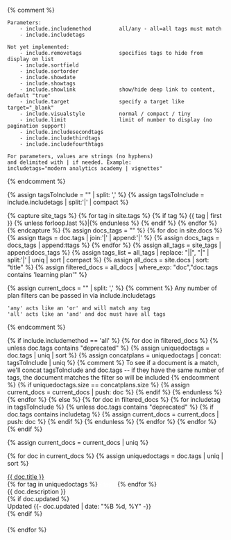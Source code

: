 {% comment %}
    
    Parameters:
        - include.includemethod         all/any - all=all tags must match
        - include.includetags
  
    Not yet implemented:
        - include.removetags            specifies tags to hide from display on list
        - include.sortfield
        - include.sortorder
        - include.showdate
        - include.showtags
        - include.showlink              show/hide deep link to content, default "true"
        - include.target                specify a target like target="_blank"
        - include.visualstyle           normal / compact / tiny
        - include.limit                 limit of number to display (no pagination support)
        - include.includesecondtags
        - include.includethirdtags
        - include.includefourthtags

    For parameters, values are strings (no hyphens) 
    and delimited with | if needed. Example:
    includetags="modern analytics academy | vignettes"

{% endcomment %}

{% assign tagsToInclude = "" | split: ',' %}
{% assign tagsToInclude = include.includetags | split:'|' | compact %}

{% capture site_tags %}
{% for tag in site.tags %}
    {% if tag %}
        {{ tag | first }}
        {% unless forloop.last %}|{% endunless %}
    {% endif %}
{% endfor %}
{% endcapture %}
{% assign docs_tags = "" %}
{% for doc in site.docs %}
    {% assign ttags = doc.tags | join:'|' | append:'|' %}
    {% assign docs_tags = docs_tags | append:ttags %}
{% endfor %}
{% assign all_tags = site_tags | append:docs_tags %}
{% assign tags_list = all_tags | replace: "||", "|" | split:'|' | uniq | sort | compact %}
{% assign all_docs = site.docs | sort: "title" %}
{% assign filtered_docs = all_docs | where_exp: "doc","doc.tags contains 'learning plan'" %}

{% assign current_docs = "" | split: ',' %}
{% comment %}
    Any number of plan filters can be passed in via include.includetags

    'any' acts like an 'or' and will match any tag
    'all' acts like an 'and' and doc must have all tags
{% endcomment %}

{% if include.includemethod == 'all' %}
    {% for doc in filtered_docs %}
    {% unless doc.tags contains "deprecated" %}
    {% assign uniquedoctags = doc.tags | uniq | sort %}
    {% assign concatplans = uniquedoctags | concat: tagsToInclude | uniq %}
    {% comment %}
        To see if a document is a match, we'll concat tagsToInclude and doc.tags --
        if they have the same number of tags, the document matches the filter so will be included
    {% endcomment %}
    {% if uniquedoctags.size == concatplans.size %}
    {% assign current_docs = current_docs | push: doc %}
    {% endif %}
    {% endunless %}
    {% endfor %}
{% else %}
    {% for doc in filtered_docs %}
    {% for includetag in tagsToInclude %}
    {% unless doc.tags contains "deprecated" %}
    {% if doc.tags contains includetag %}
    {% assign current_docs = current_docs | push: doc %}
    {% endif %}
    {% endunless %}
    {% endfor %}
    {% endfor %}
{% endif %}

{% assign current_docs = current_docs | uniq %}

{% for doc in current_docs %}
{% assign uniquedoctags = doc.tags | uniq | sort %}
<div class="tag-entry">
    <div><a href="{{- site.baseurl -}}{{- doc.url -}}">{{ doc.title }}</a></div>
    <div>{% for tag in uniquedoctags %}<span style="font-size:12px" class="badge badge-{{ site.tag_color }}"><a style="cursor:pointer; color:white" href="{% if site.tag_search_endpoint %}{{ site.tag_search_endpoint }}{{ tag }}{% else %}{{ site.url }}{{ site.baseurl }}/tags#{{ tag }} {% endif %}">{{ tag }}</a></span>{% endfor %}</div>
    <div>{{ doc.description }}</div>
    {% if doc.updated %}
    <div class="docupdated">Updated <time datetime="{{- doc.updated | date_to_xmlschema -}}"> {{- doc.updated | date: "%B %d, %Y" -}}</time></div>
    {% endif %}
</div>
<div style="padding-bottom: 20px;"></div>
{% endfor %}